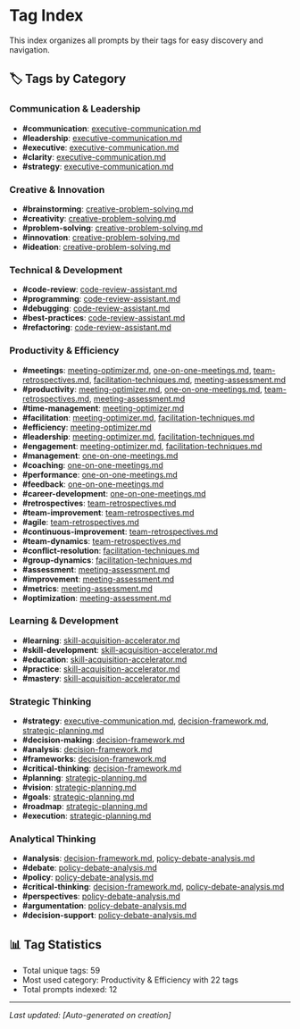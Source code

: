 # Tag Index

This index organizes all prompts by their tags for easy discovery and navigation.

## 🏷️ Tags by Category

### Communication & Leadership
- **#communication**: [executive-communication.md](../prompts/writing/executive-communication.md)
- **#leadership**: [executive-communication.md](../prompts/writing/executive-communication.md)
- **#executive**: [executive-communication.md](../prompts/writing/executive-communication.md)
- **#clarity**: [executive-communication.md](../prompts/writing/executive-communication.md)
- **#strategy**: [executive-communication.md](../prompts/writing/executive-communication.md)

### Creative & Innovation
- **#brainstorming**: [creative-problem-solving.md](../prompts/brainstorming/creative-problem-solving.md)
- **#creativity**: [creative-problem-solving.md](../prompts/brainstorming/creative-problem-solving.md)
- **#problem-solving**: [creative-problem-solving.md](../prompts/brainstorming/creative-problem-solving.md)
- **#innovation**: [creative-problem-solving.md](../prompts/brainstorming/creative-problem-solving.md)
- **#ideation**: [creative-problem-solving.md](../prompts/brainstorming/creative-problem-solving.md)

### Technical & Development
- **#code-review**: [code-review-assistant.md](../prompts/technical/code-review-assistant.md)
- **#programming**: [code-review-assistant.md](../prompts/technical/code-review-assistant.md)
- **#debugging**: [code-review-assistant.md](../prompts/technical/code-review-assistant.md)
- **#best-practices**: [code-review-assistant.md](../prompts/technical/code-review-assistant.md)
- **#refactoring**: [code-review-assistant.md](../prompts/technical/code-review-assistant.md)

### Productivity & Efficiency
- **#meetings**: [meeting-optimizer.md](../prompts/productivity/meeting-optimizer.md), [one-on-one-meetings.md](../prompts/productivity/one-on-one-meetings.md), [team-retrospectives.md](../prompts/productivity/team-retrospectives.md), [facilitation-techniques.md](../prompts/productivity/facilitation-techniques.md), [meeting-assessment.md](../prompts/productivity/meeting-assessment.md)
- **#productivity**: [meeting-optimizer.md](../prompts/productivity/meeting-optimizer.md), [one-on-one-meetings.md](../prompts/productivity/one-on-one-meetings.md), [team-retrospectives.md](../prompts/productivity/team-retrospectives.md), [meeting-assessment.md](../prompts/productivity/meeting-assessment.md)
- **#time-management**: [meeting-optimizer.md](../prompts/productivity/meeting-optimizer.md)
- **#facilitation**: [meeting-optimizer.md](../prompts/productivity/meeting-optimizer.md), [facilitation-techniques.md](../prompts/productivity/facilitation-techniques.md)
- **#efficiency**: [meeting-optimizer.md](../prompts/productivity/meeting-optimizer.md)
- **#leadership**: [meeting-optimizer.md](../prompts/productivity/meeting-optimizer.md), [facilitation-techniques.md](../prompts/productivity/facilitation-techniques.md)
- **#engagement**: [meeting-optimizer.md](../prompts/productivity/meeting-optimizer.md), [facilitation-techniques.md](../prompts/productivity/facilitation-techniques.md)
- **#management**: [one-on-one-meetings.md](../prompts/productivity/one-on-one-meetings.md)
- **#coaching**: [one-on-one-meetings.md](../prompts/productivity/one-on-one-meetings.md)
- **#performance**: [one-on-one-meetings.md](../prompts/productivity/one-on-one-meetings.md)
- **#feedback**: [one-on-one-meetings.md](../prompts/productivity/one-on-one-meetings.md)
- **#career-development**: [one-on-one-meetings.md](../prompts/productivity/one-on-one-meetings.md)
- **#retrospectives**: [team-retrospectives.md](../prompts/productivity/team-retrospectives.md)
- **#team-improvement**: [team-retrospectives.md](../prompts/productivity/team-retrospectives.md)
- **#agile**: [team-retrospectives.md](../prompts/productivity/team-retrospectives.md)
- **#continuous-improvement**: [team-retrospectives.md](../prompts/productivity/team-retrospectives.md)
- **#team-dynamics**: [team-retrospectives.md](../prompts/productivity/team-retrospectives.md)
- **#conflict-resolution**: [facilitation-techniques.md](../prompts/productivity/facilitation-techniques.md)
- **#group-dynamics**: [facilitation-techniques.md](../prompts/productivity/facilitation-techniques.md)
- **#assessment**: [meeting-assessment.md](../prompts/productivity/meeting-assessment.md)
- **#improvement**: [meeting-assessment.md](../prompts/productivity/meeting-assessment.md)
- **#metrics**: [meeting-assessment.md](../prompts/productivity/meeting-assessment.md)
- **#optimization**: [meeting-assessment.md](../prompts/productivity/meeting-assessment.md)

### Learning & Development
- **#learning**: [skill-acquisition-accelerator.md](../prompts/learning/skill-acquisition-accelerator.md)
- **#skill-development**: [skill-acquisition-accelerator.md](../prompts/learning/skill-acquisition-accelerator.md)
- **#education**: [skill-acquisition-accelerator.md](../prompts/learning/skill-acquisition-accelerator.md)
- **#practice**: [skill-acquisition-accelerator.md](../prompts/learning/skill-acquisition-accelerator.md)
- **#mastery**: [skill-acquisition-accelerator.md](../prompts/learning/skill-acquisition-accelerator.md)

### Strategic Thinking
- **#strategy**: [executive-communication.md](../prompts/writing/executive-communication.md), [decision-framework.md](../prompts/strategic/decision-framework.md), [strategic-planning.md](../prompts/strategic/strategic-planning.md)
- **#decision-making**: [decision-framework.md](../prompts/strategic/decision-framework.md)
- **#analysis**: [decision-framework.md](../prompts/strategic/decision-framework.md)
- **#frameworks**: [decision-framework.md](../prompts/strategic/decision-framework.md)
- **#critical-thinking**: [decision-framework.md](../prompts/strategic/decision-framework.md)
- **#planning**: [strategic-planning.md](../prompts/strategic/strategic-planning.md)
- **#vision**: [strategic-planning.md](../prompts/strategic/strategic-planning.md)
- **#goals**: [strategic-planning.md](../prompts/strategic/strategic-planning.md)
- **#roadmap**: [strategic-planning.md](../prompts/strategic/strategic-planning.md)
- **#execution**: [strategic-planning.md](../prompts/strategic/strategic-planning.md)

### Analytical Thinking
- **#analysis**: [decision-framework.md](../prompts/strategic/decision-framework.md), [policy-debate-analysis.md](../prompts/analytical/policy-debate-analysis.md)
- **#debate**: [policy-debate-analysis.md](../prompts/analytical/policy-debate-analysis.md)
- **#policy**: [policy-debate-analysis.md](../prompts/analytical/policy-debate-analysis.md)
- **#critical-thinking**: [decision-framework.md](../prompts/strategic/decision-framework.md), [policy-debate-analysis.md](../prompts/analytical/policy-debate-analysis.md)
- **#perspectives**: [policy-debate-analysis.md](../prompts/analytical/policy-debate-analysis.md)
- **#argumentation**: [policy-debate-analysis.md](../prompts/analytical/policy-debate-analysis.md)
- **#decision-support**: [policy-debate-analysis.md](../prompts/analytical/policy-debate-analysis.md)

## 📊 Tag Statistics
- Total unique tags: 59
- Most used category: Productivity & Efficiency with 22 tags
- Total prompts indexed: 12

---

*Last updated: [Auto-generated on creation]*